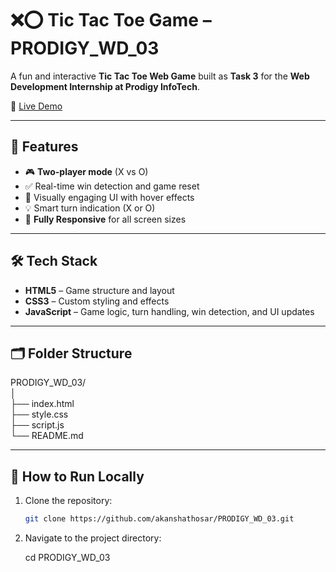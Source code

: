 # ❌⭕ Tic Tac Toe Game – PRODIGY_WD_03

A fun and interactive **Tic Tac Toe Web Game** built as **Task 3** for the **Web Development Internship at Prodigy InfoTech**.

🔗 [Live Demo](https://akanshathosar.github.io/Prodigy_wd_03/)

---

## 🎯 Features

- 🎮 **Two-player mode** (X vs O)
- ✅ Real-time win detection and game reset
- 🎨 Visually engaging UI with hover effects
- 💡 Smart turn indication (X or O)
- 📱 **Fully Responsive** for all screen sizes

---

## 🛠️ Tech Stack

- **HTML5** – Game structure and layout
- **CSS3** – Custom styling and effects
- **JavaScript** – Game logic, turn handling, win detection, and UI updates

---

## 🗂️ Folder Structure

PRODIGY_WD_03/ <br>
│ <br>
├── index.html <br>
├── style.css <br>
├── script.js <br>
└── README.md

---

## 🚀 How to Run Locally

1. Clone the repository:
   ```bash
   git clone https://github.com/akanshathosar/PRODIGY_WD_03.git

2. Navigate to the project directory:

   cd PRODIGY_WD_03
